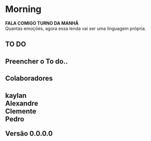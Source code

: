 # Morning

**FALA COMIGO TURNO DA MANHÃ**<br/>
Quantas emoções, agora essa lenda vai ser uma linguagem própria.

<h2>TO DO<h2/>

Preencher o To do..

<h2>Colaboradores<h2/>

  kaylan<br/>
  Alexandre<br/>
  Clemente<br/>
  Pedro

Versão 0.0.0.0
